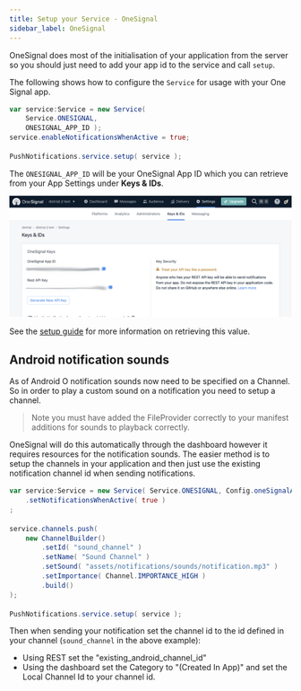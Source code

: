 ```yaml
---
title: Setup your Service - OneSignal
sidebar_label: OneSignal
---
```



OneSignal does most of the initialisation of your application from the server so you should
just need to add your app id to the service and call `setup`.

The following shows how to configure the `Service` for usage with your One Signal app.


```actionscript
var service:Service = new Service( 
	Service.ONESIGNAL, 
	ONESIGNAL_APP_ID );
service.enableNotificationsWhenActive = true;
	
PushNotifications.service.setup( service );
```

The `ONESIGNAL_APP_ID` will be your OneSignal App ID which you can retrieve from your App Settings under **Keys & IDs**.

![](images/onesignal_servicevalues.png)

See the [setup guide](onesignal.md) for more information on retrieving this value.



## Android notification sounds

As of Android O notification sounds now need to be specified on a Channel.
So in order to play a custom sound on a notification you need to setup a channel. 

>
> Note you must have added the FileProvider correctly to your manifest additions for sounds to playback correctly.
>


OneSignal will do this automatically through the dashboard however it requires resources for the notification sounds. The easier method is to setup the channels in your application and then just use the existing notification channel id when sending notifications.


```actionscript
var service:Service = new Service( Service.ONESIGNAL, Config.oneSignalAppId )
	.setNotificationsWhenActive( true )
;
						
service.channels.push(
	new ChannelBuilder()
		.setId( "sound_channel" )
		.setName( "Sound Channel" )
		.setSound( "assets/notifications/sounds/notification.mp3" )
		.setImportance( Channel.IMPORTANCE_HIGH )
		.build()
);

PushNotifications.service.setup( service );
```


Then when sending your notification set the channel id to the id defined in your channel (`sound_channel` in the above example):

- Using REST set the "existing_android_channel_id"
- Using the dashboard set the Category to "(Created In App)" and set the Local Channel Id to your channel id.



